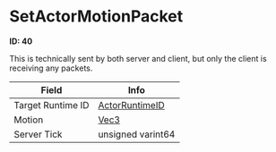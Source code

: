 # SetActorMotionPacket

__ID: 40__

This is technically sent by both server and client, but only the client is receiving any packets.

<table><thead><tr><th>Field</th><th>Info</th></tr></thead><tbody>
<tr><td>Target Runtime ID</td><td><a href="../types/ActorRuntimeID.md">ActorRuntimeID</a></td></tr>
<tr><td>Motion</td><td><a href="../types/Vec3.md">Vec3</a></td></tr>
<tr><td>Server Tick</td><td>unsigned varint64</td></tr>
</tbody></table>